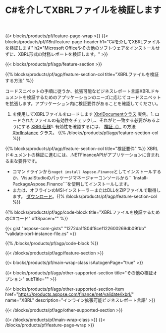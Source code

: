 ﻿---
title: C#を介してXBRLファイルを検証します
description: XBRLファイル検証のサンプルコード。 APIサンプルコードを使用して、.NETベースのアプリケーション内のバッチXBRLファイルを検証します。 
url: /ja/net/validate/xbrl/
family: finance
platformtag: net
feature: validate
informat: XBRL
outformat: 
otherformats: 
---
{{< blocks/products/pf/feature-page-wrap >}}
{{< blocks/products/pf/i18n/feature-page-header h1="C#を介してXBRLファイルを検証します" h2="Microsoft Officeやその他のソフトウェアをインストールせずに、XBRL形式の財務レポートを検証します。" >}}

{{< blocks/products/pf/agp/feature-section >}}

{{% blocks/products/pf/agp/feature-section-col title="XBRLファイルを検証する方法" %}}

コードスニペットの手順に従うか、拡張可能なビジネスレポート言語XBRLドキュメントを検証するためのアプリケーションのニーズに応じてコードスニペットを拡張します。アプリケーション内に検証要件があることを確認してください。

1. を使用してXBRLファイルをロードします [XbrlDocumentクラス](https://apireference.aspose.com/finance/net/aspose.finance.xbrl/xbrldocument) 実例。1. ロードされたファイルの有効性をチェックし、それがと一致する必要があるようにする [XBRL仕様](http://www.xbrl.org/specification/inlinexbrl-part1/rec-2013-11-18/inlinexbrl-part1-rec-2013-11-18.html)1. 有効性を確認するには、 [検証（）](https://apireference.aspose.com/finance/net/aspose.finance.xbrl/xbrlinstance/methods/validate) の方法 [XbrlInstance](https://apireference.aspose.com/finance/net/aspose.finance.xbrl/xbrlinstance) クラス。
{{% /blocks/products/pf/agp/feature-section-col %}}

{{% blocks/products/pf/agp/feature-section-col title="検証要件" %}}
XBRLドキュメントの検証に進むには、.NETFinanceAPIがアプリケーションに含まれる主な要件です。 
- コマンドラインから```nuget install Aspose.Finance```としてインストールするか、VisualStudioのパッケージマネージャーコンソールから`` `Install-PackageAspose.Finance```を使用してインストールします。
- または、オフラインのMSIインストーラーまたはDLLをZIPファイルで取得します。 [ダウンロード](https://downloads.aspose.com/finance/net)。{{% /blocks/products/pf/agp/feature-section-col %}}

{{% blocks/products/pf/agp/code-block title="XBRLファイルを検証するためのC#コード" offSpacer="" %}}

{{< gist "aspose-com-gists" "1272da1f804f8cef122600269db09fbb" "validate-xbrl-instance-file.cs" >}}

{{% /blocks/products/pf/agp/code-block %}}

{{< /blocks/products/pf/agp/feature-section >}}

{{< blocks/products/pf/main-wrap-class isAutogenPage="true" >}}

{{< blocks/products/pf/agp/other-supported-section title="その他の検証オプション" subTitle="" >}}

{{< blocks/products/pf/agp/other-supported-section-item href="https://products.aspose.com/finance/net/validate/ixbrl/" name="XBRL" description="インライン拡張可能ビジネスレポート言語" >}}

{{< /blocks/products/pf/agp/other-supported-section >}}

{{< /blocks/products/pf/main-wrap-class >}}
{{< /blocks/products/pf/feature-page-wrap >}}